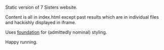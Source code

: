 Static version of 7 Sisters website.

Content is all in index.html except past results which are in individual files and hackishly displayed in iframe.

Uses [foundation](http://foundation.zurb.com/) for (admittedly nominal) styling.

Happy running.
